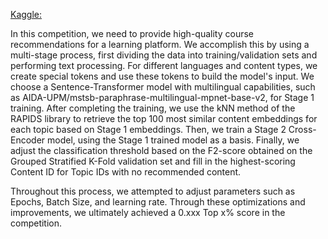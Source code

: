 [Kaggle: ]()

In this competition, we need to provide high-quality course recommendations for a learning platform. We accomplish this by using a multi-stage process, first dividing the data into training/validation sets and performing text processing. For different languages and content types, we create special tokens and use these tokens to build the model's input. We choose a Sentence-Transformer model with multilingual capabilities, such as AIDA-UPM/mstsb-paraphrase-multilingual-mpnet-base-v2, for Stage 1 training. After completing the training, we use the kNN method of the RAPIDS library to retrieve the top 100 most similar content embeddings for each topic based on Stage 1 embeddings. Then, we train a Stage 2 Cross-Encoder model, using the Stage 1 trained model as a basis. Finally, we adjust the classification threshold based on the F2-score obtained on the Grouped Stratified K-Fold validation set and fill in the highest-scoring Content ID for Topic IDs with no recommended content.

Throughout this process, we attempted to adjust parameters such as Epochs, Batch Size, and learning rate. Through these optimizations and improvements, we ultimately achieved a 0.xxx Top x% score in the competition.
